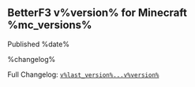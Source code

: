 ## BetterF3 v%version% for Minecraft %mc_versions%
Published %date%

%changelog%

Full Changelog: [`v%last_version%...v%version%`](https://github.com/cominixo/BetterF3/compare/v%last_version%...v%version%)
